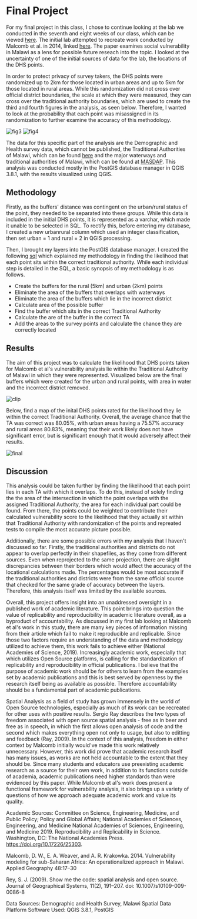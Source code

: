 # Final Project

For my final project in this class, I chose to continue looking at the lab we conducted in the seventh and eight weeks of our class, which can be viewed [here](malawi.md).  The initial lab attempted to recreate work conducted by Malcomb et al. in 2014, linked [here](https://reader.elsevier.com/reader/sd/pii/S0143622814000058?token=078A0ACAE18D01995A67473D93E5DC36A07C5779021CF903B8334CF1D7C8EAD9277467C394E80035D5AD73BF0FD401F0).  The paper examines social vulnerability in Malawi as a lens for possible future reseach into the topic. I looked at the uncertainty of one of the initial sources of data for the lab, the locations of the DHS points.  

In order to protect privacy of survey takers, the DHS points were randomized up to 2km for those located in urban areas and up to 5km for those located in rural areas.  While this randomization did not cross over official district boundaries, the scale at which they were measured, they can cross over the traditional authority boundaries, which are used to create the third and fourth figures in the analysis, as seen below.  Therefore, I wanted to look at the probability that each point was misassigned in its randomization to further examine the accuracy of this methodology.

![fig3](figure3.PNG "Malcomb Figure 3") ![fig4](figure4.PNG "Malcomb Figure 4")

The data for this specific part of the analysis are the Demographic and Health survey data, which cannot be published, the Traditional Authorities of Malawi, which can be found [here](http://spatialdata.dhsprogram.com/boundaries/#view=table&countryId=MW) and the major waterways and traditional authorities of Malawi, which can be found at [MASDAP](http://www.masdap.mw/). This analysis was conducted mostly in the PostGIS database manager in QGIS 3.8.1, with the results visualized using QGIS.


## Methodology
Firstly, as the buffers' distance was contingent on the urban/rural status of the point, they needed to be separated into these groups.  While this data is included in the initial DHS points, it is represented as a varchar, which made it unable to be selected in SQL.  To rectify this, before entering my database, I created a new urbanrural column which used an integer classification, then set urban = 1 and rural = 2 in QGIS processing.

Then, I brought my layers into the PostGIS database manager.  I created the following [sql](final.sql) which explained my methodology in finding the likelihood that each point sits within the correct traditional authority.  While each individual step is detailed in the SQL, a basic synopsis of my methodology is as follows.

 - Create the buffers for the rural (5km) and urban (2km) points
 - Eliminate the area of the buffers that overlaps with waterways
 - Eliminate the area of the buffers which lie in the incorrect district
 - Calculate area of the possible buffer
 - Find the buffer which sits in the correct Traditional Authority
 - Calculate the are of the buffer in the correct TA
 - Add the areas to the survey points and calculate the chance they are correctly located
 
## Results
The aim of this project was to calculate the likelihood that DHS points taken for Malcomb et al's vulnerability analysis lie within the Traditional Authority of Malawi in which they were represented.  Visualized below are the final buffers which were created for the urban and rural points, with area in water and the incorrect district removed. 
 
![clip](clipped2.png)
 
Below, find a map of the inital DHS points rated for the likelihood they lie within the correct Traditional Authority.  Overall, the average chance that the TA was correct was 80.05%, with urban areas having a 75.57% accuracy and rural areas 80.83%, meaning that their work likely does not have significant error, but is significant enough that it would adversely affect their results.  
 
![final](final2.png)

## Discussion
This analysis could be taken further by finding the likelihood that each point lies in each TA with which it overlaps.  To do this, instead of solely finding the the area of the intersection in which the point overlaps with the assigned Traditional Authority, the area for each individual part could be found.  From there, the points could be weighted to contribute their calculated vulnerability score to the likelihood that they actually sit within that Traditional Authority with randomization of the points and repreated tests to compile the most accurate picture possible.

Additionally, there are some possible errors with my analysis that I haven't discussed so far.  Firstly, the traditional authorities and districts do not appear to overlap perfectly in their shapefiles, as they come from different sources.  Even when reprojected to the same projection, there are slight discrepancies between their borders which would affect the accuracy of the locational calculations made.  The percentages would be most accurate if the traditional authorities and districts were from the same official source that checked for the same grade of accuracy between the layers.  Therefore, this analysis itself was limited by the available sources.

Overall, this project offers insight into an unaddressed oversight in a published work of academic literature.  This point brings into question the value of replicability and reproducibility in academic literature overall, as a byproduct of accountability.  As discussed in my first lab looking at Malcomb et al's work in this study, there are many key pieces of information missing from their article which fail to make it reproducible and replicable.  Since those two factors require an understanding of the data and methodology utilized to achieve them, this work fails to achieve either (National Academies of Science, 2019).  Increasingly academic work, especially that which utilizes Open Source platforms, is calling for the standardization of replicability and reproducibility in official publications. I believe that the purpose of academic work should be for others to learn from the examples set by academic publications and this is best served by openness by the research itself being as available as possible.  Therefore accountability should be a fundamental part of academic publications.  

Spatial Analysis as a field of study has grown immensely in the world of Open Source technologies, especially as much of its work can be recreated for other uses with positive results.  Sergio Ray describes the two types of freedom associated with open source spatial analysis - free as in beer and free as in speech, in  which the first allows open analysis of code and the second which makes everything open not only to usage, but also to editting and feedback (Ray, 2009).  In the context of this analysis, freedom in either context by Malcomb initially would've made this work relatively unnecessary.  However, this work did prove that academic research itself has many issues, as works are not held accountable to the extent that they should be.  Since many students and educators use preexisting academic research as a source for their own work, in addition to its functions outside of academia, academic publications need higher standards than were evidenced by this paper.  While Malcomb et al's work does present a functional framework for vulnerability analysis, it also brings up a variety of questions of how we approach adequate academic work and value its quality. 

Academic Sources:
Committee on Science, Engineering, Medicine, and Public Policy; Policy and Global Affairs; National Academies of Sciences, Engineering, and Medicine National Academies of Sciences, Engineering, and Medicine 2019. Reproducibility and Replicability in Science. Washington, DC: The National Academies Press. https://doi.org/10.17226/25303.

Malcomb, D. W., E. A. Weaver, and A. R. Krakowka. 2014. Vulnerability modeling for sub-Saharan Africa: An
operationalized approach in Malawi. Applied Geography 48:17–30

Rey, S. J. (2009). Show me the code: spatial analysis and open source. Journal of Geographical Systems, 11(2), 191–207. doi: 10.1007/s10109-009-0086-8

Data Sources: Demographic and Health Survey, Malawi Spatial Data Platform
Software Used: QGIS 3.8.1, PostGIS


